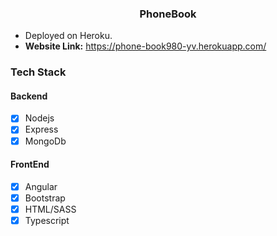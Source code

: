 
<h3 align="center">
  PhoneBook
</h3>
                                                                                                               
* Deployed on Heroku. 
* **Website Link:** https://phone-book980-yv.herokuapp.com/
### Tech Stack

#### Backend
* [x] Nodejs
* [x] Express
* [x] MongoDb

#### FrontEnd
* [x] Angular
* [x] Bootstrap
* [x] HTML/SASS
* [x] Typescript
